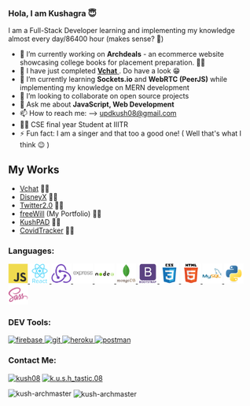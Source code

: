 ### Hola, I am Kushagra 😇
I am a Full-Stack Developer learning and implementing my knowledge almost every day/86400 hour (makes sense? 🥴)

- 🔭 I’m currently working on **Archdeals** - an ecommerce website showcasing college books for placement preparation. 👨‍🏫
- 🔭 I have just completed <a href='https://github.com/kush-archmaster/Vchat-lets-videocall'> **Vchat** </a>. Do have a look 😁
- 🌱 I’m currently learning **Sockets.io** and **WebRTC (PeerJS)** while implementing my knowledge on MERN development 
- 👯 I’m looking to collaborate on open source projects
- 💬 Ask me about **JavaScript, Web Development**
- 📫 How to reach me:  --> updkush08@gmail.com
- 👨‍🎓 CSE final year Student at IIITR 
- ⚡ Fun fact:  I am a singer and that too a good one! ( Well that's what I think 😉 ) 

<h2> My Works </h2>
<ul>
   <li>
       <a href= 'https://vchat-2021.herokuapp.com/' >Vchat</a> 👩‍💻
  </li>
  <li>
       <a href= 'https://disney-x.web.app/' > DisneyX</a> 👩‍💻
  </li>
  <li>
       <a href= 'twitter-clone-acad3.web.app/' > Twitter2.0</a> 👨‍💻
  </li>
   <li>
       <a href= 'https://kush-archmaster.github.io/archkush.github.io/' > freeWill</a> (My Portfolio) 👩‍💻
  </li>
   <li>
       <a href= 'https://github.com/kush-archmaster/KushPAD' > KushPAD</a> 👨‍💻
  </li>
  
   <li>
       <a href= 'kush-archmaster.github.io/covid-tracker'> CovidTracker</a> 👨‍💻
  </li>
</ul>


<h3 align="left">Languages:</h3>
<p align="left"><a href="https://developer.mozilla.org/en-US/docs/Web/JavaScript" target="_blank"> <img src="https://raw.githubusercontent.com/devicons/devicon/master/icons/javascript/javascript-original.svg" alt="javascript" width="40" height="40"/> </a>
 <a href="https://reactjs.org/" target="_blank"> <img src="https://raw.githubusercontent.com/devicons/devicon/master/icons/react/react-original-wordmark.svg" alt="react" width="40" height="40"/> </a> <a href="https://redux.js.org" target="_blank"> <img src="https://raw.githubusercontent.com/devicons/devicon/master/icons/redux/redux-original.svg" alt="redux" width="40" height="40"/> </a>  <a href="https://expressjs.com" target="_blank"> <img src="https://raw.githubusercontent.com/devicons/devicon/master/icons/express/express-original-wordmark.svg" alt="express" width="40" height="40"/> </a> <a href="https://nodejs.org" target="_blank"> <img src="https://raw.githubusercontent.com/devicons/devicon/master/icons/nodejs/nodejs-original-wordmark.svg" alt="nodejs" width="40" height="40"/> </a>
  <a href="https://www.mongodb.com/" target="_blank"> <img src="https://raw.githubusercontent.com/devicons/devicon/master/icons/mongodb/mongodb-original-wordmark.svg" alt="mongodb" width="40" height="40"/> </a> 
  <a href="https://getbootstrap.com" target="_blank"> <img src="https://raw.githubusercontent.com/devicons/devicon/master/icons/bootstrap/bootstrap-plain-wordmark.svg" alt="bootstrap" width="40" height="40"/> </a> <a href="https://www.w3schools.com/css/" target="_blank"> <img src="https://raw.githubusercontent.com/devicons/devicon/master/icons/css3/css3-original-wordmark.svg" alt="css3" width="40" height="40"/> </a>   <a href="https://www.w3.org/html/" target="_blank"> <img src="https://raw.githubusercontent.com/devicons/devicon/master/icons/html5/html5-original-wordmark.svg" alt="html5" width="40" height="40"/> </a>   <a href="https://www.mysql.com/" target="_blank"> <img src="https://raw.githubusercontent.com/devicons/devicon/master/icons/mysql/mysql-original-wordmark.svg" alt="mysql" width="40" height="40"/> </a>   <a href="https://www.python.org" target="_blank"> <img src="https://raw.githubusercontent.com/devicons/devicon/master/icons/python/python-original.svg" alt="python" width="40" height="40"/> </a> <a href="https://sass-lang.com" target="_blank"> <img src="https://raw.githubusercontent.com/devicons/devicon/master/icons/sass/sass-original.svg" alt="sass" width="40" height="40"/> </a>


<h3 align="left">DEV Tools:</h3>
<p align="left"><a href="https://firebase.google.com/" target="_blank"> <img src="https://www.vectorlogo.zone/logos/firebase/firebase-icon.svg" alt="firebase" width="40" height="40"/> </a> <a href="https://git-scm.com/" target="_blank"> <img src="https://www.vectorlogo.zone/logos/git-scm/git-scm-icon.svg" alt="git" width="40" height="40"/> </a> <a href="https://heroku.com" target="_blank"> <img src="https://www.vectorlogo.zone/logos/heroku/heroku-icon.svg" alt="heroku" width="40" height="40"/> </a><a href="https://postman.com" target="_blank"> <img src="https://www.vectorlogo.zone/logos/getpostman/getpostman-icon.svg" alt="postman" width="40" height="40"/> </a> </p>

<h3 align="left">Contact Me:</h3>
<p align="left">
<a href="https://linkedin.com/in/kush08" target="blank"><img align="center" src="https://raw.githubusercontent.com/rahuldkjain/github-profile-readme-generator/master/src/images/icons/Social/linked-in-alt.svg" alt="kush08" height="30" width="40" /></a>
<a href="https://instagram.com/k.u.s.h_tastic.08" target="blank"><img align="center" src="https://raw.githubusercontent.com/rahuldkjain/github-profile-readme-generator/master/src/images/icons/Social/instagram.svg" alt="k.u.s.h_tastic.08" height="30" width="40" /></a>
</p>



<p><img align="left" src="https://github-readme-stats.vercel.app/api/top-langs?username=kush-archmaster&show_icons=true&locale=en&layout=compact" alt="kush-archmaster" /></p>

<p>&nbsp;<img align="center" src="https://github-readme-stats.vercel.app/api?username=kush-archmaster&show_icons=true&locale=en" alt="kush-archmaster" /></p>
